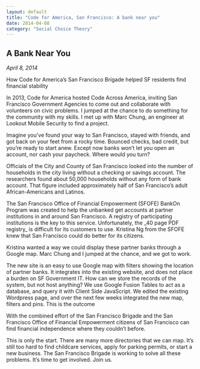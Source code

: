 ```yaml
---
layout: default
title: "Code for America, San Francisco: A bank near you"
date: 2014-04-08
category: "Social Choice Theory"
---
```

<section id="article">
    <h2>A Bank Near You</h2>
    <p><em>April 8, 2014</em></p>
    <p>How Code for America’s San Francisco Brigade helped SF residents find financial stability</p>
    <p>In 2013, Code for America hosted Code Across America, inviting San Francisco Government Agencies to come out and collaborate with volunteers on civic problems. I jumped at the chance to do something for the community with my skills. I met up with Marc Chung, an engineer at Lookout Mobile Security to find a project.</p>
    <p>Imagine you’ve found your way to San Francisco, stayed with friends, and got back on your feet from a rocky time. Bounced checks, bad credit, but you’re ready to start anew. Except now banks won’t let you open an account, nor cash your paycheck. Where would you turn?</p>
    <p>Officials of the City and County of San Francisco looked into the number of households in the city living without a checking or savings account. The researchers found about 50,000 households without any form of bank account. That figure included approximately half of San Francisco’s adult African-Americans and Latinos.</p>
    <p>The San Francisco Office of Financial Empowerment (SFOFE) BankOn Program was created to help the unbanked get accounts at partner institutions in and around San Francisco. A registry of participating institutions is the key to this service. Unfortunately, the _40 page PDF registry_ is difficult for its customers to use. Kristina Ng from the SFOFE knew that San Francisco could do better for its citizens.</p>
    <p>Kristina wanted a way we could display these partner banks through a Google map. Marc Chung and I jumped at the chance, and we got to work.</p>
    <p>The new site is an easy to use Google map with filters showing the location of partner banks. It integrates into the existing website, and does not place a burden on SF Government IT. How can we store the records of the system, but not host anything? We use Google Fusion Tables to act as a database, and query it with Client Side JavaScript. We edited the existing Wordpress page, and over the next few weeks integrated the new map, filters and pins. This is the outcome</p>
    <p>With the combined effort of the San Francisco Brigade and the San Francisco Office of Financial Empowerment citizens of San Francisco can find financial independence where they couldn’t before.</p>
    <p>This is only the start. There are many more directories that we can map. It’s still too hard to find childcare services, apply for parking permits, or start a new business. The San Francisco Brigade is working to solve all these problems. It’s time to get involved. Join us.</p>
</section>
